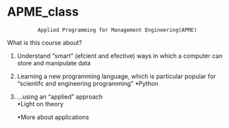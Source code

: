 # APME_class
              Applied Programming for Management Engineering(APME)
What is this course about?
  
1)  Understand “smart” (efcient and efective) ways in which a computer can store
    and manipulate data
2)  Learning a new programming language, which is particular popular for
    “scientifc and engineering programming”
      •Python
3)  …using an “applied” approach            
      •Light on theory
      
      •More about applications
      
      
      
